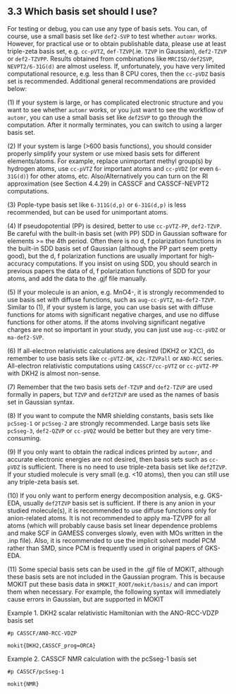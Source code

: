 ## 3.3 Which basis set should I use?

For testing or debug, you can use any type of basis sets. You can, of course, use a small basis set like `def2-SVP` to test whether `automr` works. However, for practical use or to obtain publishable data, please use at least triple-zeta basis set, e.g. `cc-pVTZ`, `def-TZVP`(.ie. `TZVP` in Gaussian), `def2-TZVP` or `def2-TZVPP`. Results obtained from combinations like `MRCISD/def2SVP`, `NEVPT2/6-31G(d)` are almost useless. If, unfortunately, you have very limited computational resource, e.g. less than 8 CPU cores, then the `cc-pVDZ` basis set is recommended. Additional general recommendations are provided below:

(1) If your system is large, or has complicated electronic structure and you want to see whether `automr` works, or you just want to see the workflow of `automr`, you can use a small basis set like `def2SVP` to go through the computation. After it normally terminates, you can switch to using a larger basis set.

(2) If your system is large (>600 basis functions), you should consider properly simplify your system or use mixed basis sets for different elements/atoms. For example, replace unimportant methyl group(s) by hydrogen atoms, use `cc-pVTZ` for important atoms and `cc-pVDZ` (or even `6-31G(d)`) for other atoms, etc. Also/Alternatively you can turn on the RI approximation (see Section 4.4.29) in CASSCF and CASSCF-NEVPT2 computations.

(3) Pople-type basis set like `6-311G(d,p)` or `6-31G(d,p)` is less recommended, but can be used for unimportant atoms.

(4) If pseudopotential (PP) is desired, better to use `cc-pVTZ-PP`, `def2-TZVP`. Be careful with the built-in basis set (with PP) SDD in Gaussian software for elements >= the 4th period. Often there is no d, f polarization functions in the built-in SDD basis set of Gaussian (although the PP part seem pretty good), but the d, f polarization functions are usually important for high-accuracy computations. If you insist on using SDD, you should search in previous papers the data of d, f polarization functions of SDD for your atoms, and add the data to the .gjf file manually.

(5) If your molecule is an anion, e.g. MnO4-, it is strongly recommended to use basis set with diffuse functions, such as `aug-cc-pVTZ`, `ma-def2-TZVP`. Similar to (1), if your system is large, you can use basis set with diffuse functions for atoms with significant negative charges, and use no diffuse functions for other atoms. If the atoms involving significant negative charges are not so important in your study, you can just use `aug-cc-pVDZ` or `ma-def2-SVP`.

(6) If all-electron relativistic calculations are desired (DKH2 or X2C), do remember to use basis sets like `cc-pVTZ-DK`, `x2c-TZVPall` or `ANO-RCC` series. All-electron relativistic computations using `CASSCF/cc-pVTZ` or `cc-pVTZ-PP` with DKH2 is almost non-sense.

(7) Remember that the two basis sets `def-TZVP` and `def2-TZVP` are used formally in papers, but `TZVP` and `def2TZVP` are used as the names of basis set in Gaussian syntax.

(8) If you want to compute the NMR shielding constants, basis sets like `pcSseg-1` or `pcSseg-2` are strongly recommended. Large basis sets like `pcSseg-3`, `def2-QZVP` or `cc-pVQZ` would be better but they are very time-consuming.

(9) If you only want to obtain the radical indices printed by `automr`, and accurate electronic energies are not desired, then basis sets such as `cc-pVDZ` is sufficient. There is no need to use triple-zeta basis set like `def2TZVP`. If your studied molecule is very small (e.g. <10 atoms), then you can still use any triple-zeta basis set.

(10) If you only want to perform energy decomposition analysis, e.g. GKS-EDA, usually `def2TZVP` basis set is sufficient. If there is any anion in your studied molecule(s), it is recommended to use diffuse functions only for anion-related atoms. It is not recommended to apply ma-TZVPP for all atoms (which will probably cause basis set linear dependence problems and make SCF in GAMESS converges slowly, even with MOs written in the .inp file). Also, it is recommended to use the implicit solvent model PCM rather than SMD, since PCM is frequently used in original papers of GKS-EDA.

(11) Some special basis sets can be used in the .gjf file of MOKIT, although these basis sets are not included in the Gaussian program. This is because MOKIT put these basis data in `$MOKIT_ROOT/mokit/basis/` and can import them when necessary. For example, the following syntax will immediately cause errors in Gaussian, but are supported in MOKIT

Example 1. DKH2 scalar relativistic Hamiltonian with the ANO-RCC-VDZP basis set
```
#p CASSCF/ANO-RCC-VDZP

mokit{DKH2,CASSCF_prog=ORCA}
```

Example 2. CASSCF NMR calculation with the pcSseg-1 basis set
```
#p CASSCF/pcSseg-1

mokit{NMR}
```

